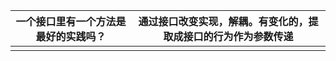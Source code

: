 | 一个接口里有一个方法是最好的实践吗？ | 通过接口改变实现，解耦。有变化的，提取成接口的行为作为参数传递 |
| -----------                          | -----------                                                    |
|                                      |                                                                |
